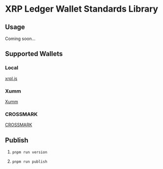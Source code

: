# XRP Ledger Wallet Standards Library

## Usage

Coming soon...

## Supported Wallets

### Local

[xrpl.js](https://github.com/XRPLF/xrpl.js)

### Xumm

[Xumm](https://xumm.app)

### CROSSMARK

[CROSSMARK](https://crossmark.io)

## Publish 

1. `pnpm run version`

2. `pnpm run publish`
